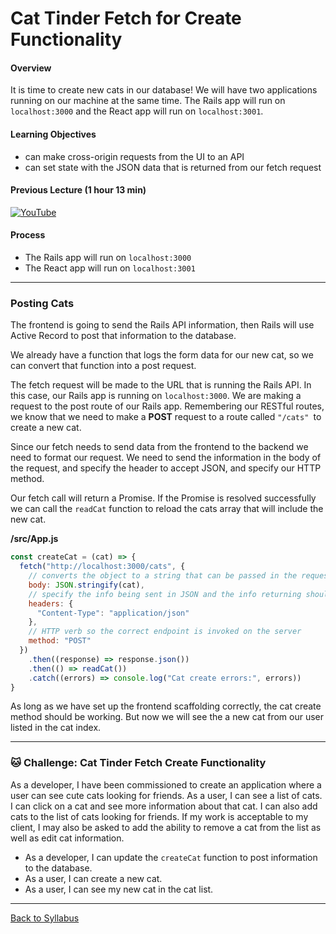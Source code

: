 # Cat Tinder Fetch for Create Functionality

#### Overview

It is time to create new cats in our database! We will have two applications running on our machine at the same time. The Rails app will run on `localhost:3000` and the React app will run on `localhost:3001`.

#### Learning Objectives

- can make cross-origin requests from the UI to an API
- can set state with the JSON data that is returned from our fetch request

#### Previous Lecture (1 hour 13 min)

[![YouTube](http://img.youtube.com/vi/b4XhdUReNJ4/0.jpg)](https://www.youtube.com/watch?v=b4XhdUReNJ4)

#### Process

- The Rails app will run on `localhost:3000`
- The React app will run on `localhost:3001`

---

### Posting Cats

The frontend is going to send the Rails API information, then Rails will use Active Record to post that information to the database.

We already have a function that logs the form data for our new cat, so we can convert that function into a post request.

The fetch request will be made to the URL that is running the Rails API. In this case, our Rails app is running on `localhost:3000`. We are making a request to the post route of our Rails app. Remembering our RESTful routes, we know that we need to make a **POST** request to a route called `"/cats" `to create a new cat.

Since our fetch needs to send data from the frontend to the backend we need to format our request. We need to send the information in the body of the request, and specify the header to accept JSON, and specify our HTTP method.

Our fetch call will return a Promise. If the Promise is resolved successfully we can call the `readCat` function to reload the cats array that will include the new cat.

**/src/App.js**

```javascript
const createCat = (cat) => {
  fetch("http://localhost:3000/cats", {
    // converts the object to a string that can be passed in the request
    body: JSON.stringify(cat),
    // specify the info being sent in JSON and the info returning should be JSON
    headers: {
      "Content-Type": "application/json"
    },
    // HTTP verb so the correct endpoint is invoked on the server
    method: "POST"
  })
    .then((response) => response.json())
    .then(() => readCat())
    .catch((errors) => console.log("Cat create errors:", errors))
}
```

As long as we have set up the frontend scaffolding correctly, the cat create method should be working. But now we will see the a new cat from our user listed in the cat index.

---

### 🐱 Challenge: Cat Tinder Fetch Create Functionality

As a developer, I have been commissioned to create an application where a user can see cute cats looking for friends. As a user, I can see a list of cats. I can click on a cat and see more information about that cat. I can also add cats to the list of cats looking for friends. If my work is acceptable to my client, I may also be asked to add the ability to remove a cat from the list as well as edit cat information.

- As a developer, I can update the `createCat` function to post information to the database.
- As a user, I can create a new cat.
- As a user, I can see my new cat in the cat list.

---

[Back to Syllabus](../../README.md#bringing-it-together)
